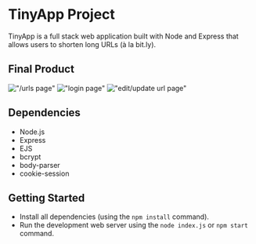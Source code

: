 # TinyApp Project

TinyApp is a full stack web application built with Node and Express that allows users to shorten long URLs (à la bit.ly).

## Final Product

!["/urls page"](#)
!["login page"](#)
!["edit/update url page"](#)

## Dependencies

- Node.js
- Express
- EJS
- bcrypt
- body-parser
- cookie-session

## Getting Started

- Install all dependencies (using the `npm install` command).
- Run the development web server using the `node index.js` or `npm start` command.
